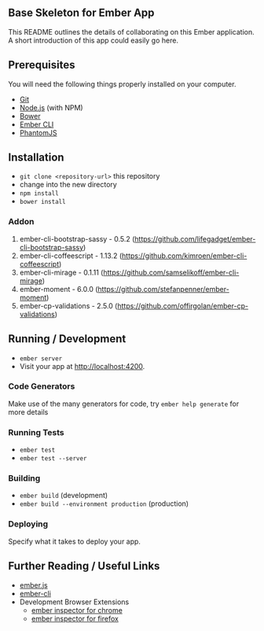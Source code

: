 ## Base Skeleton for Ember App

This README outlines the details of collaborating on this Ember application.
A short introduction of this app could easily go here.

## Prerequisites

You will need the following things properly installed on your computer.

* [Git](http://git-scm.com/)
* [Node.js](http://nodejs.org/) (with NPM)
* [Bower](http://bower.io/)
* [Ember CLI](http://www.ember-cli.com/)
* [PhantomJS](http://phantomjs.org/)

## Installation

* `git clone <repository-url>` this repository
* change into the new directory
* `npm install`
* `bower install`

### Addon

1. ember-cli-bootstrap-sassy - 0.5.2 (https://github.com/lifegadget/ember-cli-bootstrap-sassy)
2. ember-cli-coffeescript - 1.13.2 (https://github.com/kimroen/ember-cli-coffeescript)
3. ember-cli-mirage - 0.1.11 (https://github.com/samselikoff/ember-cli-mirage)
4. ember-moment - 6.0.0 (https://github.com/stefanpenner/ember-moment)
5. ember-cp-validations - 2.5.0 (https://github.com/offirgolan/ember-cp-validations)

## Running / Development

* `ember server`
* Visit your app at [http://localhost:4200](http://localhost:4200).

### Code Generators

Make use of the many generators for code, try `ember help generate` for more details

### Running Tests

* `ember test`
* `ember test --server`

### Building

* `ember build` (development)
* `ember build --environment production` (production)

### Deploying

Specify what it takes to deploy your app.

## Further Reading / Useful Links

* [ember.js](http://emberjs.com/)
* [ember-cli](http://www.ember-cli.com/)
* Development Browser Extensions
  * [ember inspector for chrome](https://chrome.google.com/webstore/detail/ember-inspector/bmdblncegkenkacieihfhpjfppoconhi)
  * [ember inspector for firefox](https://addons.mozilla.org/en-US/firefox/addon/ember-inspector/)
